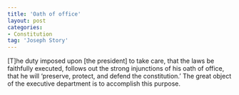 ```yaml
---
title: 'Oath of office'
layout: post
categories:
- Constitution
tag: 'Joseph Story'
---
```


\[T\]he duty imposed upon \[the president\] to take care, that the laws be faithfully executed, follows out the strong injunctions of his oath of office, that he will ‘preserve, protect, and defend the constitution.’ The great object of the executive department is to accomplish this purpose.